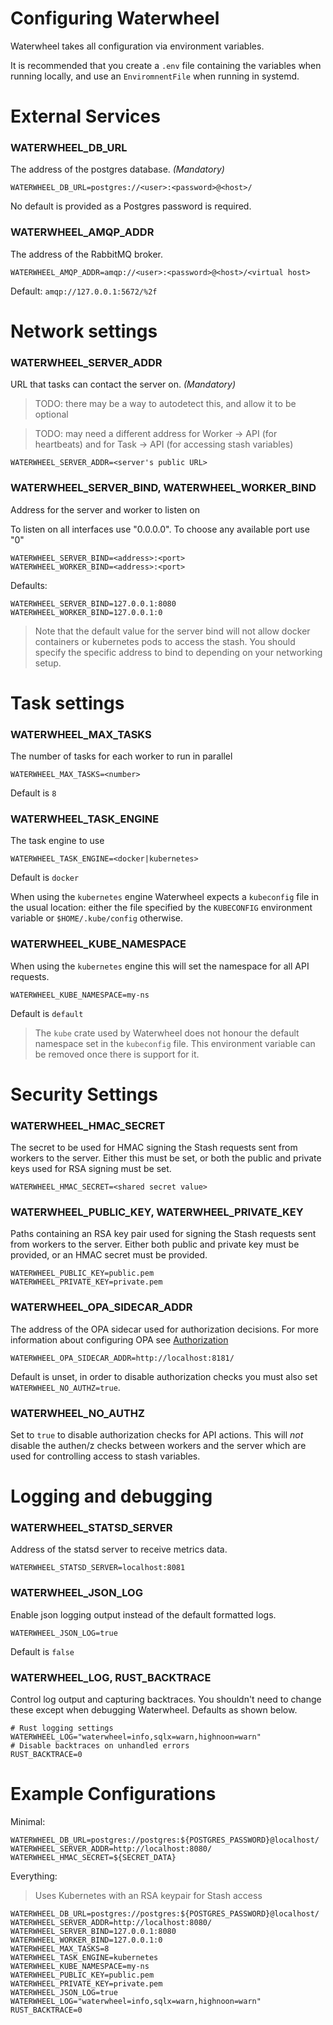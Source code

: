 Configuring Waterwheel
======================

Waterwheel takes all configuration via environment variables.

It is recommended that you create a `.env` file containing the variables 
when running locally, and use an `EnviromnentFile` when running in systemd.

# External Services

### WATERWHEEL_DB_URL
The address of the postgres database. *(Mandatory)*

    WATERWHEEL_DB_URL=postgres://<user>:<password>@<host>/

No default is provided as a Postgres password is required.

### WATERWHEEL_AMQP_ADDR
The address of the RabbitMQ broker.

    WATERWHEEL_AMQP_ADDR=amqp://<user>:<password>@<host>/<virtual host>

Default: `amqp://127.0.0.1:5672/%2f`

# Network settings

### WATERWHEEL_SERVER_ADDR
URL that tasks can contact the server on.  *(Mandatory)*

> TODO: there may be a way to autodetect this, and allow it to be optional

> TODO: may need a different address for Worker -> API (for heartbeats) and 
> for Task -> API (for accessing stash variables)

    WATERWHEEL_SERVER_ADDR=<server's public URL>

### WATERWHEEL_SERVER_BIND, WATERWHEEL_WORKER_BIND
Address for the server and worker to listen on

To listen on all interfaces use "0.0.0.0". To choose any available port use "0"

    WATERWHEEL_SERVER_BIND=<address>:<port>
    WATERWHEEL_WORKER_BIND=<address>:<port>

Defaults:

    WATERWHEEL_SERVER_BIND=127.0.0.1:8080
    WATERWHEEL_WORKER_BIND=127.0.0.1:0

> Note that the default value for the server bind will not allow docker 
> containers or kubernetes pods to access the stash. You should specify the 
> specific address to bind to depending on your networking setup.

# Task settings

### WATERWHEEL_MAX_TASKS
The number of tasks for each worker to run in parallel
    
    WATERWHEEL_MAX_TASKS=<number>

Default is `8`

### WATERWHEEL_TASK_ENGINE
The task engine to use

    WATERWHEEL_TASK_ENGINE=<docker|kubernetes>

Default is `docker`

When using the `kubernetes` engine Waterwheel expects a `kubeconfig` file in 
the usual location: either the file specified by the `KUBECONFIG` 
environment variable or `$HOME/.kube/config` otherwise.

### WATERWHEEL_KUBE_NAMESPACE
When using the `kubernetes` engine this will set the namespace for all API 
requests.

    WATERWHEEL_KUBE_NAMESPACE=my-ns

Default is `default`

> The `kube` crate used by Waterwheel does not honour the default namespace 
> set in the `kubeconfig` file. This environment variable can be removed 
> once there is support for it. 

# Security Settings

### WATERWHEEL_HMAC_SECRET
The secret to be used for HMAC signing the Stash requests sent from workers 
to the server. Either this must be set, or both the public and private keys 
used for RSA signing must be set.

    WATERWHEEL_HMAC_SECRET=<shared secret value>

### WATERWHEEL_PUBLIC_KEY, WATERWHEEL_PRIVATE_KEY

Paths containing an RSA key pair used for signing the Stash requests sent 
from workers to the server. Either both public and private key must be 
provided, or an HMAC secret must be provided.

    WATERWHEEL_PUBLIC_KEY=public.pem
    WATERWHEEL_PRIVATE_KEY=private.pem

### WATERWHEEL_OPA_SIDECAR_ADDR
The address of the OPA sidecar used for authorization decisions.
For more information about configuring OPA see [Authorization](./authz.md)

    WATERWHEEL_OPA_SIDECAR_ADDR=http://localhost:8181/

Default is unset, in order to disable authorization checks you must also set
`WATERWHEEL_NO_AUTHZ=true`.

### WATERWHEEL_NO_AUTHZ

Set to `true` to disable authorization checks for API actions. This will *not* 
disable the authen/z checks between workers and the server which are used 
for controlling access to stash variables.

# Logging and debugging

### WATERWHEEL_STATSD_SERVER
Address of the statsd server to receive metrics data.

    WATERWHEEL_STATSD_SERVER=localhost:8081

### WATERWHEEL_JSON_LOG
Enable json logging output instead of the default formatted logs.

    WATERWHEEL_JSON_LOG=true

Default is `false`

### WATERWHEEL_LOG, RUST_BACKTRACE

Control log output and capturing backtraces. You shouldn't need to change 
these except when debugging Waterwheel. Defaults as shown below.

    # Rust logging settings
    WATERWHEEL_LOG="waterwheel=info,sqlx=warn,highnoon=warn"
    # Disable backtraces on unhandled errors
    RUST_BACKTRACE=0


# Example Configurations

Minimal:

    WATERWHEEL_DB_URL=postgres://postgres:${POSTGRES_PASSWORD}@localhost/
    WATERWHEEL_SERVER_ADDR=http://localhost:8080/
    WATERWHEEL_HMAC_SECRET=${SECRET_DATA}

Everything:

> Uses Kubernetes with an RSA keypair for Stash access

    WATERWHEEL_DB_URL=postgres://postgres:${POSTGRES_PASSWORD}@localhost/
    WATERWHEEL_SERVER_ADDR=http://localhost:8080/
    WATERWHEEL_SERVER_BIND=127.0.0.1:8080
    WATERWHEEL_WORKER_BIND=127.0.0.1:0
    WATERWHEEL_MAX_TASKS=8
    WATERWHEEL_TASK_ENGINE=kubernetes
    WATERWHEEL_KUBE_NAMESPACE=my-ns
    WATERWHEEL_PUBLIC_KEY=public.pem
    WATERWHEEL_PRIVATE_KEY=private.pem
    WATERWHEEL_JSON_LOG=true
    WATERWHEEL_LOG="waterwheel=info,sqlx=warn,highnoon=warn"
    RUST_BACKTRACE=0
